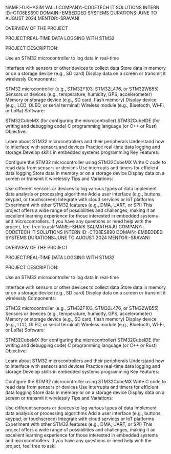 NAME:-D.KHASIM VALLI COMPANY:-CODETECH IT SOLUTIONS INTERN ID:-CT08ES890 DOMAIN:-EMBEDDED SYSTEMS DURATIONS:JUNE TO AUGUST 2024 MENTOR:-SRAVANI

OVERVIEW OF THE PROJECT

PROJECT:REAL-TIME DATA LOGGING WITH STM32

PROJECT DESCRIPTION:

Use an STM32 microcontroller to log data in real-time

Interface with sensors or other devices to collect data
Store data in memory or on a storage device (e.g., SD card)
Display data on a screen or transmit it wirelessly
Components:

STM32 microcontroller (e.g., STM32F103, STM32L476, or STM32WB55)
Sensors or devices (e.g., temperature, humidity, GPS, accelerometer)
Memory or storage device (e.g., SD card, flash memory)
Display device (e.g., LCD, OLED, or serial terminal)
Wireless module (e.g., Bluetooth, Wi-Fi, or LoRa)
Software:

STM32CubeMX (for configuring the microcontroller)
STM32CubeIDE (for writing and debugging code)
C programming language (or C++ or Rust)
Objective:

Learn about STM32 microcontrollers and their peripherals
Understand how to interface with sensors and devices
Practice real-time data logging and storage
Develop skills in embedded systems programming
Key Features:

Configure the STM32 microcontroller using STM32CubeMX
Write C code to read data from sensors or devices
Use interrupts and timers for efficient data logging
Store data in memory or on a storage device
Display data on a screen or transmit it wirelessly
Tips and Variations:

Use different sensors or devices to log various types of data
Implement data analysis or processing algorithms
Add a user interface (e.g., buttons, keypad, or touchscreen) Integrate with cloud services or IoT platforms
Experiment with other STM32 features (e.g., DMA, UART, or SPI)
This project offers a wide range of possibilities and challenges, making it an excellent learning experience for those interested in embedded systems and microcontrollers. If you have any questions or need help with the project, feel free to ask!NAME:-SHAIK SALMATHAJU COMPANY:-CODETECH IT SOLUTIONS INTERN ID:-CT08ES890 DOMAIN:-EMBEDDED SYSTEMS DURATIONS:JUNE TO AUGUST 2024 MENTOR:-SRAVANI

OVERVIEW OF THE PROJECT

PROJECT:REAL-TIME DATA LOGGING WITH STM32

PROJECT DESCRIPTION:

Use an STM32 microcontroller to log data in real-time

Interface with sensors or other devices to collect data
Store data in memory or on a storage device (e.g., SD card)
Display data on a screen or transmit it wirelessly
Components:

STM32 microcontroller (e.g., STM32F103, STM32L476, or STM32WB55)
Sensors or devices (e.g., temperature, humidity, GPS, accelerometer)
Memory or storage device (e.g., SD card, flash memory)
Display device (e.g., LCD, OLED, or serial terminal)
Wireless module (e.g., Bluetooth, Wi-Fi, or LoRa)
Software:

STM32CubeMX (for configuring the microcontroller)
STM32CubeIDE (for writing and debugging code)
C programming language (or C++ or Rust)
Objective:

Learn about STM32 microcontrollers and their peripherals
Understand how to interface with sensors and devices
Practice real-time data logging and storage
Develop skills in embedded systems programming
Key Features:

Configure the STM32 microcontroller using STM32CubeMX
Write C code to read data from sensors or devices
Use interrupts and timers for efficient data logging
Store data in memory or on a storage device
Display data on a screen or transmit it wirelessly
Tips and Variations:

Use different sensors or devices to log various types of data
Implement data analysis or processing algorithms
Add a user interface (e.g., buttons, keypad, or touchscreen) Integrate with cloud services or IoT platforms
Experiment with other STM32 features (e.g., DMA, UART, or SPI)
This project offers a wide range of possibilities and challenges, making it an excellent learning experience for those interested in embedded systems and microcontrollers. If you have any questions or need help with the project, feel free to ask!
